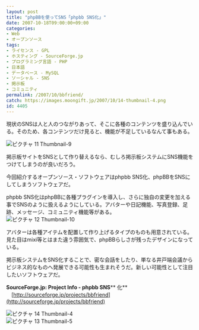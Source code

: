```yaml
---
layout: post
title: "phpBBを使ってSNS「phpbb SNS化」"
date: 2007-10-18T09:00:00+09:00
categories:
- Web
- オープンソース
tags: 
- ライセンス - GPL
- ホスティング - SourceForge.jp
- プログラミング言語 - PHP
- 日本語
- データベース - MySQL
- ソーシャル - SNS
- 掲示板
- コミュニティ
permalink: /2007/10/bbfriend/
catch: https://images.moongift.jp/2007/10/14-thumbnail-4.png
id: 4405
---
```

現状のSNSは人と人のつながりあって、そこに各種のコンテンツを盛り込んでいる。そのため、各コンテンツだけ見ると、機能が不足しているなんて事もある。   
  
 ![ピクチャ 11 Thumbnail-9](https://images.moongift.jp/2007/10/11-thumbnail-9.png)  
  
掲示板サイトをSNSとして作り替えるなら、むしろ掲示板システムにSNS機能をつけてしまうのが良いだろう。   
  
今回紹介するオープンソース・ソフトウェアはphpbb SNS化、phpBBをSNSにしてしまうソフトウェアだ。   
  
<!--more-->  
phpbb SNS化はphpBBに各種プラグインを導入し、さらに独自の変更を加える事でSNSのように扱えるようにしている。アバターや日記機能、写真登録、足跡、メッセージ、コミュニティ機能等がある。   
 ![ピクチャ 12 Thumbnail-10](https://images.moongift.jp/2007/10/12-thumbnail-10.png)  
  
アバターは各種アイテムを配置して作り上げるタイプのものも用意されている。見た目はmixi等とはまた違う雰囲気で、phpBBらしさが残ったデザインになっている。   
  
掲示板システムをSNS化することで、密な会話をしたり、単なる井戸端会議からビジネス的なものへ発展できる可能性も生まれそうだ。新しい可能性として注目したいソフトウェアだ。   
  
**SourceForge.jp: Project Info - phpbb SNS**** 化**   
　[http://sourceforge.jp/projects/bbfriend](http://sourceforge.jp/projects/bbfriend)  
  
 ![ピクチャ 14 Thumbnail-4](https://images.moongift.jp/2007/10/14-thumbnail-4.png)  
 ![ピクチャ 13 Thumbnail-5](https://images.moongift.jp/2007/10/13-thumbnail-5.png)


